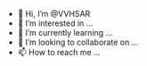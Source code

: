 

- 👋 Hi, I’m @VVHSAR
- 👀 I’m interested in ...
- 🌱 I’m currently learning ...
- 💞️ I’m looking to collaborate on ...
- 📫 How to reach me ...

<!---
VVHSAR/VVHSAR is a ✨ special ✨ repository because its `README.md` (this file) appears on your GitHub profile.
You can click the Preview link to take a look at your changes.
--->
